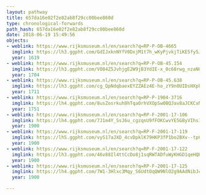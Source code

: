 ```yaml
---
layout: pathway
title: 657da16e02f2e82ab8f29cc00bee860d
type: chronological-forwards
path_hash: 657da16e02f2e82ab8f29cc00bee860d
date: 2018-06-19 15:49:56
objects:
- weblink: https://www.rijksmuseum.nl/en/search?q=RP-P-OB-4665
  imglink: https://lh3.ggpht.com/GdIJxknNYfV0DxjM1t7h_wKyPjvkjTiKE5fy5JMDjp3Aa4P7NHgJnk1Ic00gztFI4cRKiHgT1IoOmH2tLsrBQBeDzbk=s200
  year: 1619
- weblink: https://www.rijksmuseum.nl/en/search?q=RP-P-OB-45.154
  imglink: https://lh3.ggpht.com/V084Z5JvhjgE2W9jB3YdIE-x_0c68rwg_nzaN0ir0seLcAqFsUQhar-_AOumqpnYKvIRO4xnBrwxooqU6D10I-IbCQ=s200
  year: 1704
- weblink: https://www.rijksmuseum.nl/en/search?q=RP-P-OB-45.638
  imglink: https://lh3.ggpht.com/cg_QpNdqbaexEYZZAEz4E-ho_zY9n0UIDsHXpbgpw7czl3W7cqZ2kJabNWXNxr6yWyE3vDSRxbTaj4pI08y639UASk4=s200
  year: 1711
- weblink: https://www.rijksmuseum.nl/en/search?q=RP-P-1904-3716
  imglink: https://lh4.ggpht.com/8usZosrkuh8hTqaOrhVXOpSw0BQJav8aJCKCxNJV9vo5YFZGdomLfffCkqi6cLSVBbSTl4M0fRppTcQwCNEsrXh2iv-9=s200
  year: 1751
- weblink: https://www.rijksmuseum.nl/en/search?q=RP-F-2001-17-106
  imglink: https://lh4.ggpht.com/7J1m4Y_SsJ6u_cgzqnU9fFOKCwvYE5GByVIhs1-LYxwIwZzWT8YaaIJ9uLYa6qIjnD3mDSCjX3D8Hb-WA-gPZPEpItw=s200
  year: 1900
- weblink: https://www.rijksmuseum.nl/en/search?q=RP-F-2001-17-119
  imglink: https://lh5.ggpht.com/vyS17aJXD_4cvDpklK79HKP3fP1bo2BXv--tp6wkmOmfrlQ_R_fReqQafRjGmBjWSJuy6mtzfZH9M-y4RB8x9lT_01A=s200
  year: 1900
- weblink: https://www.rijksmuseum.nl/en/search?q=RP-F-2001-17-122
  imglink: https://lh3.ggpht.com/46v88Il4ttCcDo8j1sqRWTADfuWyKHGD1qeHQHVS8nfGQYpNmqwO0euWqyEXMuvYvovxQ9w06vHUMovO9gK8XU360zM=s200
  year: 1900
- weblink: https://www.rijksmuseum.nl/en/search?q=RP-F-2001-17-125
  imglink: https://lh4.ggpht.com/7W1-3Hlxc3Mqy_S6UdtOqQW9NlO2g9AAdNibJc9EFhCRy33mwf0lnW1vdsnGkchkk-7ofoiLasqFuYXOQnaA5LVuU_Y=s200
  year: 1900

---
```

